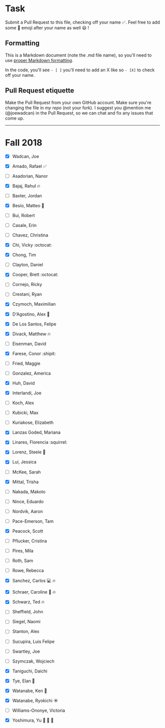 # Task
Submit a Pull Request to this file, checking off your name :white_check_mark:. Feel free to add some :rocket: emoji after your name as well :smiley: ! 

## Formatting
This is a Markdown document (note the .md file name), so you'll need to use [proper Markdown formatting](https://help.github.com/articles/basic-writing-and-formatting-syntax/#task-lists). 

In the code, you'll see `- [ ]` you'll need to add an X like so `- [X]` to check off your name.

## Pull Request etiquette
Make the Pull Request from your own GitHub account. Make sure you're changing the file in _my repo_ (not your fork). I suggest you @mention me (@joewadcan) in the Pull Request, so we can chat and fix any issues that come up. 


------------

# Fall 2018

- [x] Wadcan, Joe

- [x] Amado, Rafael :white_check_mark:
- [ ] Asadorian, Nanor
- [x] Bajaj, Rahul :fire:
- [ ] Baxter, Jordan
- [x] Besio, Matteo :see_no_evil:
- [ ] Bui, Robert
- [ ] Casale, Erin
- [ ] Chavez, Christina
- [x] Chi, Vicky :octocat:
- [x] Chong, Tim
- [ ] Clayton, Daniel
- [x] Cooper, Brett :octocat:
- [ ] Cornejo, Ricky
- [ ] Crestani, Ryan
- [X] Czymoch, Maximilian
- [X] D'Agostino, Alex :pineapple:
- [X] De Los Santos, Felipe
- [X] Divack, Matthew :fire:
- [ ] Eisenman, David
- [X] Farese, Conor :shipit:
- [ ] Fried, Maggie
- [ ] Gonzalez, America
- [X] Huh, David
- [X] Interlandi, Joe
- [ ] Koch, Alex
- [ ] Kubicki, Max
- [ ] Kuriakose, Elizabeth
- [X] Lanzas Goded, Mariana
- [x] Linares, Florencia :squirrel:
- [X] Lorenz, Steele :frog:
- [X] Lui, Jessica
- [ ] McKee, Sarah
- [X] Mittal, Trisha
- [ ] Nakada, Makoto
- [ ] Nince, Eduardo
- [ ] Nordvik, Aaron
- [ ] Pace-Emerson, Tam
- [X] Peacock, Scott
- [ ] Pflucker, Cristina
- [ ] Pires, Mila
- [ ] Roth, Sam
- [ ] Rowe, Rebecca
- [X] Sanchez, Carlos :computer: :fire:
- [X] Schraer, Caroline :rocket: :fire:
- [X] Schwarz, Ted :fire:
- [ ] Sheffield, John
- [ ] Siegel, Naomi
- [ ] Stanton, Alex
- [ ] Sucupira, Luis Felipe
- [ ] Swartley, Joe
- [ ] Szymczak, Wojciech
- [X] Taniguchi, Daichi
- [X] Tye, Elan :rocket:
- [X] Watanabe, Ken  :jack_o_lantern:
- [X] Watanabe, Ryokichi :sunny:
- [ ] Williams-Ononye, Victoria
- [X] Yoshimura, Yu :rocket: :rocket: :rocket:
